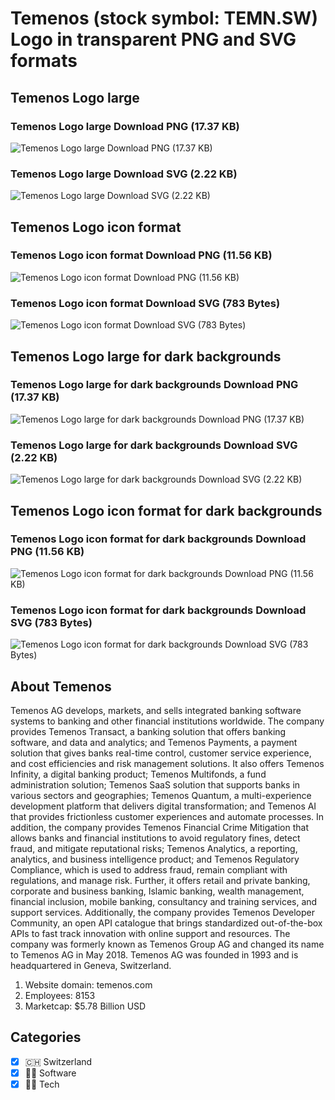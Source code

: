 # Temenos (stock symbol: TEMN.SW) Logo in transparent PNG and SVG formats

## Temenos Logo large

### Temenos Logo large Download PNG (17.37 KB)

![Temenos Logo large Download PNG (17.37 KB)](/img/orig/TEMN.SW_BIG-0ab4991c.png)

### Temenos Logo large Download SVG (2.22 KB)

![Temenos Logo large Download SVG (2.22 KB)](/img/orig/TEMN.SW_BIG-dff147e5.svg)

## Temenos Logo icon format

### Temenos Logo icon format Download PNG (11.56 KB)

![Temenos Logo icon format Download PNG (11.56 KB)](/img/orig/TEMN.SW-770b8278.png)

### Temenos Logo icon format Download SVG (783 Bytes)

![Temenos Logo icon format Download SVG (783 Bytes)](/img/orig/TEMN.SW-d748f09b.svg)

## Temenos Logo large for dark backgrounds

### Temenos Logo large for dark backgrounds Download PNG (17.37 KB)

![Temenos Logo large for dark backgrounds Download PNG (17.37 KB)](/img/orig/TEMN.SW_BIG.D-299815de.png)

### Temenos Logo large for dark backgrounds Download SVG (2.22 KB)

![Temenos Logo large for dark backgrounds Download SVG (2.22 KB)](/img/orig/TEMN.SW_BIG.D-714ff5f3.svg)

## Temenos Logo icon format for dark backgrounds

### Temenos Logo icon format for dark backgrounds Download PNG (11.56 KB)

![Temenos Logo icon format for dark backgrounds Download PNG (11.56 KB)](/img/orig/TEMN.SW.D-8920c279.png)

### Temenos Logo icon format for dark backgrounds Download SVG (783 Bytes)

![Temenos Logo icon format for dark backgrounds Download SVG (783 Bytes)](/img/orig/TEMN.SW.D-006e35b0.svg)

## About Temenos

Temenos AG develops, markets, and sells integrated banking software systems to banking and other financial institutions worldwide. The company provides Temenos Transact, a banking solution that offers banking software, and data and analytics; and Temenos Payments, a payment solution that gives banks real-time control, customer service experience, and cost efficiencies and risk management solutions. It also offers Temenos Infinity, a digital banking product; Temenos Multifonds, a fund administration solution; Temenos SaaS solution that supports banks in various sectors and geographies; Temenos Quantum, a multi-experience development platform that delivers digital transformation; and Temenos AI that provides frictionless customer experiences and automate processes. In addition, the company provides Temenos Financial Crime Mitigation that allows banks and financial institutions to avoid regulatory fines, detect fraud, and mitigate reputational risks; Temenos Analytics, a reporting, analytics, and business intelligence product; and Temenos Regulatory Compliance, which is used to address fraud, remain compliant with regulations, and manage risk. Further, it offers retail and private banking, corporate and business banking, Islamic banking, wealth management, financial inclusion, mobile banking, consultancy and training services, and support services. Additionally, the company provides Temenos Developer Community, an open API catalogue that brings standardized out-of-the-box APIs to fast track innovation with online support and resources. The company was formerly known as Temenos Group AG and changed its name to Temenos AG in May 2018. Temenos AG was founded in 1993 and is headquartered in Geneva, Switzerland.

1. Website domain: temenos.com
2. Employees: 8153
3. Marketcap: $5.78 Billion USD


## Categories
- [x] 🇨🇭 Switzerland
- [x] 👨‍💻 Software
- [x] 👩‍💻 Tech
